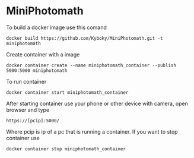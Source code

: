 # MiniPhotomath

To build a docker image use this comand

	docker build https://github.com/Kyboky/MiniPhotomath.git -t miniphotomath
	
Create container with a image

	docker container create --name miniphotomath_container --publish 5000:5000 miniphotomath
  
To run container

	docker container start miniphotomath_container
	
After starting container use your phone or other device with camera, open browser and type

	https://[pcip]:5000/

Where pcip is ip of a pc that is running a container.
If you want to stop container use 

	docker container stop miniphotomath_container
  


	
